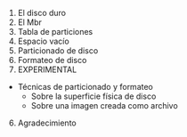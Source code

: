 
1. El disco duro
2. El Mbr
2. Tabla de particiones
2. Espacio vacío
3. Particionado de disco
4. Formateo de disco
5. EXPERIMENTAL
  - Técnicas de particionado y formateo
      - Sobre la superficie física de disco
      - Sobre una imagen creada como archivo
6. Agradecimiento
